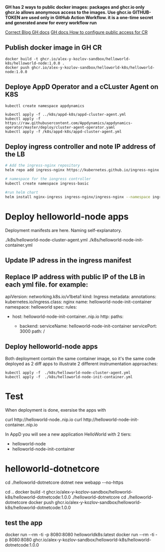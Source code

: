**GH has 2 ways to public docker images: packages and ghcr.io only ghcr.io allows anonymous access to the images. Use ghcr.io**
**GITHUB-TOKEN are used only in GitHub Action Workflow. it is a one-time secret and generated anew for every workflow run**

[Correct Blog ](https://blog.bitsrc.io/using-github-container-registry-in-practice-295677c6f65e)
[GH docs](https://docs.github.com/en/github/authenticating-to-github/creating-a-personal-access-token)
[GH docs How to configure public access for CR](https://ghcr.io/en/packages/guides/configuring-access-control-and-visibility-for-container-images)

## Publish docker image in GH CR
```                                                                                                                                                              cat ~/gh-token.txt | docker login https://ghcr.io -u alex-y-kozlov --password-stdin
docker build -t ghcr.io/alex-y-kozlov-sandbox/helloworld-k8s/helloworld-node:1.0.0 .
docker push ghcr.io/alex-y-kozlov-sandbox/helloworld-k8s/helloworld-node:1.0.0
```
## Deploye AppD Operator and a cCLuster Agent on K8S

```
kubectl create namespace appdynamics

kubectl apply -f ../k8s/appd-k8s/appd-cluster-agent.yml
kubectl apply -f https://raw.githubusercontent.com/Appdynamics/appdynamics-operator/master/deploy/cluster-agent-operator.yaml
kubectl apply -f /k8s/appd-k8s/appd-cluster-agent.yml
```

## Deploy ingress controller and note IP address of the LB
```sh
# Add the ingress-nginx repository
helm repo add ingress-nginx https://kubernetes.github.io/ingress-nginx

# namespace for the iongress controller
kubectl create namespace ingress-basic

#run helm chart
helm install nginx-ingress ingress-nginx/ingress-nginx --namespace ingress-basic --set controller.replicaCount=2 --set controller.nodeSelector."beta\.kubernetes\.io/os"=linux --set defaultBackend.nodeSelector."beta\.kubernetes\.io/os"=linux --set controller.admissionWebhooks.patch.nodeSelector."beta\.kubernetes\.io/os"=linux   --set controller.service.externalTrafficPolicy=Local
```

# Deploy helloworld-node apps
Deployment manifests are here. Naming self-explanatory.

./k8s/helloworld-node-cluster-agent.yml
./k8s/helloworld-node-init-container.yml

## Update IP adress in the ingress manifest
Replace IP address with public IP of the LB in each yml file. for example:
---
apiVersion: networking.k8s.io/v1beta1
kind: Ingress
metadata:
  annotations:
    kubernetes.io/ingress.class: nginx
  name: helloworld-node-init-container
  namespace: helloworld
spec:
  rules:
  - host: helloworld-node-init-container.<Replace IP Address Here>.nip.io
    http:
      paths:
      - backend:
          serviceName: helloworld-node-init-container
          servicePort: 3000
        path: /

## Deploy helloworld-node apps
Both deployment contain the same container image, so it's the same code deployed as 2 diff apps to illustrate 2 different instrumentation approaches:

``` 
kubectl apply -f  ./k8s/helloworld-node-cluster-agent.yml
kubectl apply -f  ./k8s/helloworld-node-init-container.yml
```

# Test
When deployment is done, exersise the apps with

curl http://helloworld-node.<Replace IP Address Here>.nip.io
curl http://helloworld-node-init-container.<Replace IP Address Here>.nip.io

In AppD you will see a new application HelloWorld with 2 tiers:

- helloworld-node
- helloworld-node-init-container


# helloworld-dotnetcore


cd ./helloworld-dotnetcore
dotnet new webapp --no-https

cd ..
docker build -t ghcr.io/alex-y-kozlov-sandbox/helloworld-k8s/helloworld-dotnetcode:1.0.0 ./helloworld-dotnetcore
cd ./helloworld-dotnetcore
docker push ghcr.io/alex-y-kozlov-sandbox/helloworld-k8s/helloworld-dotnetcode:1.0.0


## test the app

docker run --rm -ti -p 8080:8080 helloworldk8s:latest
docker run --rm -ti -p 8080:8080 ghcr.io/alex-y-kozlov-sandbox/helloworld-k8s/helloworld-dotnetcode:1.0.0